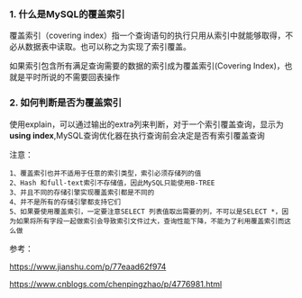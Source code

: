 ### 1. 什么是MySQL的覆盖索引

覆盖索引（covering index）指一个查询语句的执行只用从索引中就能够取得，不必从数据表中读取。也可以称之为实现了索引覆盖。

如果索引包含所有满足查询需要的数据的索引成为覆盖索引(Covering Index)，也就是平时所说的不需要回表操作

### 2. 如何判断是否为覆盖索引

使用explain，可以通过输出的extra列来判断，对于一个索引覆盖查询，显示为**using index**,MySQL查询优化器在执行查询前会决定是否有索引覆盖查询

注意：

```
1、覆盖索引也并不适用于任意的索引类型，索引必须存储列的值
2、Hash 和full-text索引不存储值，因此MySQL只能使用B-TREE
3、并且不同的存储引擎实现覆盖索引都是不同的
4、并不是所有的存储引擎都支持它们
5、如果要使用覆盖索引，一定要注意SELECT 列表值取出需要的列，不可以是SELECT *，因为如果将所有字段一起做索引会导致索引文件过大，查询性能下降，不能为了利用覆盖索引而这么做
```





参考：

https://www.jianshu.com/p/77eaad62f974

https://www.cnblogs.com/chenpingzhao/p/4776981.html